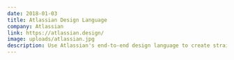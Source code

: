 ```yaml
---
date: 2018-01-03
title: Atlassian Design Language
company: Atlassian
link: https://atlassian.design/
image: uploads/atlassian.jpg
description: Use Atlassian's end-to-end design language to create straightforward and beautiful experiences.
---
```

